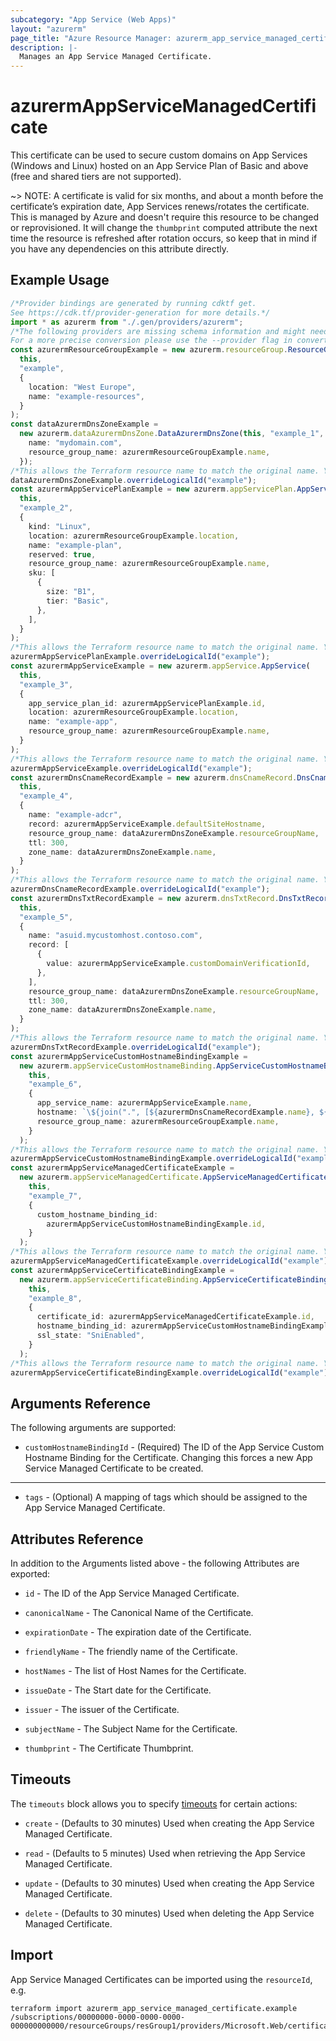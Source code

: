 ```yaml
---
subcategory: "App Service (Web Apps)"
layout: "azurerm"
page_title: "Azure Resource Manager: azurerm_app_service_managed_certificate"
description: |-
  Manages an App Service Managed Certificate.
---
```


# azurermAppServiceManagedCertificate

This certificate can be used to secure custom domains on App Services (Windows and Linux) hosted on an App Service Plan of Basic and above (free and shared tiers are not supported).

\~> NOTE: A certificate is valid for six months, and about a month before the certificate’s expiration date, App Services renews/rotates the certificate. This is managed by Azure and doesn't require this resource to be changed or reprovisioned. It will change the `thumbprint` computed attribute the next time the resource is refreshed after rotation occurs, so keep that in mind if you have any dependencies on this attribute directly.

## Example Usage

```typescript
/*Provider bindings are generated by running cdktf get.
See https://cdk.tf/provider-generation for more details.*/
import * as azurerm from "./.gen/providers/azurerm";
/*The following providers are missing schema information and might need manual adjustments to synthesize correctly: azurerm.
For a more precise conversion please use the --provider flag in convert.*/
const azurermResourceGroupExample = new azurerm.resourceGroup.ResourceGroup(
  this,
  "example",
  {
    location: "West Europe",
    name: "example-resources",
  }
);
const dataAzurermDnsZoneExample =
  new azurerm.dataAzurermDnsZone.DataAzurermDnsZone(this, "example_1", {
    name: "mydomain.com",
    resource_group_name: azurermResourceGroupExample.name,
  });
/*This allows the Terraform resource name to match the original name. You can remove the call if you don't need them to match.*/
dataAzurermDnsZoneExample.overrideLogicalId("example");
const azurermAppServicePlanExample = new azurerm.appServicePlan.AppServicePlan(
  this,
  "example_2",
  {
    kind: "Linux",
    location: azurermResourceGroupExample.location,
    name: "example-plan",
    reserved: true,
    resource_group_name: azurermResourceGroupExample.name,
    sku: [
      {
        size: "B1",
        tier: "Basic",
      },
    ],
  }
);
/*This allows the Terraform resource name to match the original name. You can remove the call if you don't need them to match.*/
azurermAppServicePlanExample.overrideLogicalId("example");
const azurermAppServiceExample = new azurerm.appService.AppService(
  this,
  "example_3",
  {
    app_service_plan_id: azurermAppServicePlanExample.id,
    location: azurermResourceGroupExample.location,
    name: "example-app",
    resource_group_name: azurermResourceGroupExample.name,
  }
);
/*This allows the Terraform resource name to match the original name. You can remove the call if you don't need them to match.*/
azurermAppServiceExample.overrideLogicalId("example");
const azurermDnsCnameRecordExample = new azurerm.dnsCnameRecord.DnsCnameRecord(
  this,
  "example_4",
  {
    name: "example-adcr",
    record: azurermAppServiceExample.defaultSiteHostname,
    resource_group_name: dataAzurermDnsZoneExample.resourceGroupName,
    ttl: 300,
    zone_name: dataAzurermDnsZoneExample.name,
  }
);
/*This allows the Terraform resource name to match the original name. You can remove the call if you don't need them to match.*/
azurermDnsCnameRecordExample.overrideLogicalId("example");
const azurermDnsTxtRecordExample = new azurerm.dnsTxtRecord.DnsTxtRecord(
  this,
  "example_5",
  {
    name: "asuid.mycustomhost.contoso.com",
    record: [
      {
        value: azurermAppServiceExample.customDomainVerificationId,
      },
    ],
    resource_group_name: dataAzurermDnsZoneExample.resourceGroupName,
    ttl: 300,
    zone_name: dataAzurermDnsZoneExample.name,
  }
);
/*This allows the Terraform resource name to match the original name. You can remove the call if you don't need them to match.*/
azurermDnsTxtRecordExample.overrideLogicalId("example");
const azurermAppServiceCustomHostnameBindingExample =
  new azurerm.appServiceCustomHostnameBinding.AppServiceCustomHostnameBinding(
    this,
    "example_6",
    {
      app_service_name: azurermAppServiceExample.name,
      hostname: `\${join(".", [${azurermDnsCnameRecordExample.name}, ${azurermDnsCnameRecordExample.zoneName}])}`,
      resource_group_name: azurermResourceGroupExample.name,
    }
  );
/*This allows the Terraform resource name to match the original name. You can remove the call if you don't need them to match.*/
azurermAppServiceCustomHostnameBindingExample.overrideLogicalId("example");
const azurermAppServiceManagedCertificateExample =
  new azurerm.appServiceManagedCertificate.AppServiceManagedCertificate(
    this,
    "example_7",
    {
      custom_hostname_binding_id:
        azurermAppServiceCustomHostnameBindingExample.id,
    }
  );
/*This allows the Terraform resource name to match the original name. You can remove the call if you don't need them to match.*/
azurermAppServiceManagedCertificateExample.overrideLogicalId("example");
const azurermAppServiceCertificateBindingExample =
  new azurerm.appServiceCertificateBinding.AppServiceCertificateBinding(
    this,
    "example_8",
    {
      certificate_id: azurermAppServiceManagedCertificateExample.id,
      hostname_binding_id: azurermAppServiceCustomHostnameBindingExample.id,
      ssl_state: "SniEnabled",
    }
  );
/*This allows the Terraform resource name to match the original name. You can remove the call if you don't need them to match.*/
azurermAppServiceCertificateBindingExample.overrideLogicalId("example");

```

## Arguments Reference

The following arguments are supported:

* `customHostnameBindingId` - (Required) The ID of the App Service Custom Hostname Binding for the Certificate. Changing this forces a new App Service Managed Certificate to be created.

***

* `tags` - (Optional) A mapping of tags which should be assigned to the App Service Managed Certificate.

## Attributes Reference

In addition to the Arguments listed above - the following Attributes are exported:

*   `id` - The ID of the App Service Managed Certificate.

*   `canonicalName` - The Canonical Name of the Certificate.

*   `expirationDate` - The expiration date of the Certificate.

*   `friendlyName` - The friendly name of the Certificate.

*   `hostNames` - The list of Host Names for the Certificate.

*   `issueDate` - The Start date for the Certificate.

*   `issuer` - The issuer of the Certificate.

*   `subjectName` - The Subject Name for the Certificate.

*   `thumbprint` - The Certificate Thumbprint.

## Timeouts

The `timeouts` block allows you to specify [timeouts](https://www.terraform.io/language/resources/syntax#operation-timeouts) for certain actions:

*   `create` - (Defaults to 30 minutes) Used when creating the App Service Managed Certificate.

*   `read` - (Defaults to 5 minutes) Used when retrieving the App Service Managed Certificate.

*   `update` - (Defaults to 30 minutes) Used when creating the App Service Managed Certificate.

*   `delete` - (Defaults to 30 minutes) Used when deleting the App Service Managed Certificate.

## Import

App Service Managed Certificates can be imported using the `resourceId`, e.g.

```console
terraform import azurerm_app_service_managed_certificate.example /subscriptions/00000000-0000-0000-0000-000000000000/resourceGroups/resGroup1/providers/Microsoft.Web/certificates/customhost.contoso.com
```
